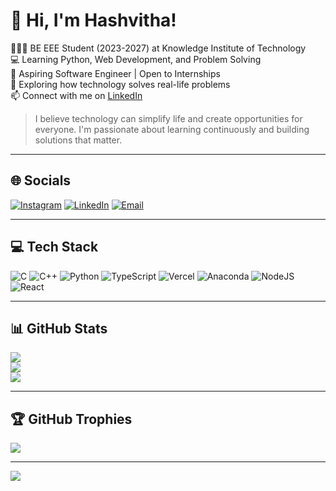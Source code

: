 # 👋 Hi, I'm Hashvitha!

👩🏻‍🎓 BE EEE Student (2023-2027) at Knowledge Institute of Technology  
💻 Learning Python, Web Development, and Problem Solving  
🔭 Aspiring Software Engineer | Open to Internships  
🌱 Exploring how technology solves real-life problems  
📫 Connect with me on [LinkedIn](https://www.linkedin.com/in/hashvitha-m-2514a8290?utm_source=share&utm_campaign=share_via&utm_content=profile&utm_medium=android_app)  

> I believe technology can simplify life and create opportunities for everyone. I'm passionate about learning continuously and building solutions that matter.

---

## 🌐 Socials

[![Instagram](https://img.shields.io/badge/Instagram-%23E4405F.svg?logo=Instagram&logoColor=white)](https://instagram.com/hash__v) [![LinkedIn](https://img.shields.io/badge/LinkedIn-%230077B5.svg?logo=linkedin&logoColor=white)](https://www.linkedin.com/in/hashvitha-m-2514a8290?utm_source=share&utm_campaign=share_via&utm_content=profile&utm_medium=android_app) [![Email](https://img.shields.io/badge/Email-D14836?logo=gmail&logoColor=white)](mailto:hashvitham2006@gmail.com)

---

## 💻 Tech Stack

![C](https://img.shields.io/badge/c-%2300599C.svg?style=for-the-badge&logo=c&logoColor=white) ![C++](https://img.shields.io/badge/c++-%2300599C.svg?style=for-the-badge&logo=c%2B%2B&logoColor=white) ![Python](https://img.shields.io/badge/python-3670A0?style=for-the-badge&logo=python&logoColor=ffdd54) ![TypeScript](https://img.shields.io/badge/typescript-%23007ACC.svg?style=for-the-badge&logo=typescript&logoColor=white) ![Vercel](https://img.shields.io/badge/vercel-%23000000.svg?style=for-the-badge&logo=vercel&logoColor=white) ![Anaconda](https://img.shields.io/badge/Anaconda-%2344A833.svg?style=for-the-badge&logo=anaconda&logoColor=white) ![NodeJS](https://img.shields.io/badge/node.js-6DA55F?style=for-the-badge&logo=node.js&logoColor=white) ![React](https://img.shields.io/badge/react-%2320232a.svg?style=for-the-badge&logo=react&logoColor=%2361DAFB)

---

## 📊 GitHub Stats

![](https://github-readme-stats.vercel.app/api?username=HashviM&theme=radical&hide_border=false&include_all_commits=true&count_private=false)  
![](https://nirzak-streak-stats.vercel.app/?user=HashviM&theme=radical&hide_border=false)  
![](https://github-readme-stats.vercel.app/api/top-langs/?username=HashviM&theme=radical&hide_border=false&include_all_commits=true&count_private=false&layout=compact)

---

## 🏆 GitHub Trophies

![](https://github-profile-trophy.vercel.app/?username=HashviM&theme=radical&no-frame=false&no-bg=true&margin-w=4)

---

[![](https://visitcount.itsvg.in/api?id=HashviM&icon=0&color=0)](https://visitcount.itsvg.in)

